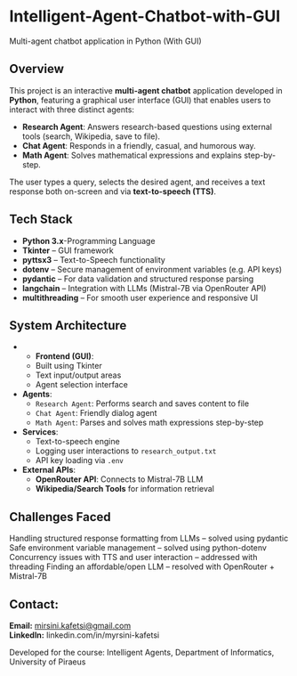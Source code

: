 # Intelligent-Agent-Chatbot-with-GUI
Multi-agent chatbot application in Python (With GUI)  

## Overview
This project is an interactive **multi-agent chatbot** application developed in **Python**, featuring a graphical user interface (GUI) that enables users to interact with three distinct agents:
- **Research Agent**: Answers research-based questions using external tools (search, Wikipedia, save to file).
- **Chat Agent**: Responds in a friendly, casual, and humorous way.
- **Math Agent**: Solves mathematical expressions and explains step-by-step.

The user types a query, selects the desired agent, and receives a text response both on-screen and via **text-to-speech (TTS)**.  
## Tech Stack
- **Python 3.x**-Programming Language
- **Tkinter** – GUI framework
- **pyttsx3** – Text-to-Speech functionality
- **dotenv** – Secure management of environment variables (e.g. API keys)
- **pydantic** – For data validation and structured response parsing
- **langchain** – Integration with LLMs (Mistral-7B via OpenRouter API)
- **multithreading** – For smooth user experience and responsive UI

## System Architecture
- - **Frontend (GUI)**:
  - Built using Tkinter
  - Text input/output areas
  - Agent selection interface
- **Agents**:
  - `Research Agent`: Performs search and saves content to file
  - `Chat Agent`: Friendly dialog agent
  - `Math Agent`: Parses and solves math expressions step-by-step
- **Services**:
  - Text-to-speech engine
  - Logging user interactions to `research_output.txt`
  - API key loading via `.env`
- **External APIs**:
  - **OpenRouter API**: Connects to Mistral-7B LLM
  - **Wikipedia/Search Tools** for information retrieval

## Challenges Faced
Handling structured response formatting from LLMs – solved using pydantic
Safe environment variable management – solved using python-dotenv
Concurrency issues with TTS and user interaction – addressed with threading
Finding an affordable/open LLM – resolved with OpenRouter + Mistral-7B  

## Contact:  
**Email:** mirsini.kafetsi@gmail.com  
**LinkedIn:** linkedin.com/in/myrsini-kafetsi  

Developed for the course: Intelligent Agents,
Department of Informatics, University of Piraeus


